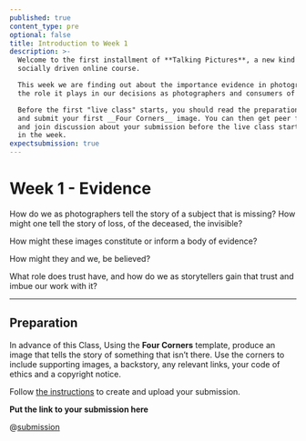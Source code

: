 ```yaml
---
published: true
content_type: pre
optional: false
title: Introduction to Week 1
description: >-
  Welcome to the first installment of **Talking Pictures**, a new kind of
  socially driven online course.

  This week we are finding out about the importance evidence in photography, and
  the role it plays in our decisions as photographers and consumers of media.

  Before the first "live class" starts, you should read the preparation material
  and submit your first __Four Corners__ image. You can then get peer feedback
  and join discussion about your submission before the live class starts later
  in the week.
expectsubmission: true
---
```

# Week 1 - Evidence

How do we as photographers tell the story of a subject that is missing? How might one tell the story of loss, of the deceased, the invisible?

How might these images constitute or inform a body of evidence?

How might they and we, be believed?

What role does trust have, and how do we as storytellers gain that trust and imbue our work with it?

----

## Preparation

In advance of this Class, Using the **Four Corners** template, produce an image that tells the story of something that isn’t there. Use the corners to include supporting images, a backstory, any relevant links, your code of ethics and a copyright notice.

Follow [the instructions](/fourcorners.md) to create and upload your submission.

**Put the link to your submission here**

@[submission](fourcorners)
